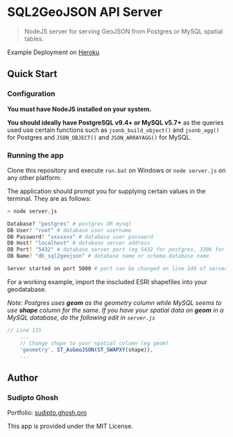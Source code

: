 # SQL2GeoJSON API Server

> NodeJS server for serving GeoJSON from Postgres or MySQL spatial tables.

Example Deployment on [Heroku](https://sql2geojson.herokuapp.com/example)

## Quick Start

### Configuration

**You must have NodeJS installed on your system.**

**You should ideally have PostgreSQL v9.4+ or MySQL v5.7+** as the queries used use certain functions such as `jsonb_build_object()` and `jsonb_agg()` for Postgres and `JSON_OBJECT()` and `JSON_ARRAYAGG()` for MySQL.

### Running the app

Clone this repository and execute `run.bat` on Windows or `node server.js` on any other platform.

The application should prompt you for supplying certain values in the terminal. They are as follows:

```bash
> node server.js

Database? "postgres" # postgres OR mysql
DB User? "root" # database user username
DB Password? "xxxxxxx" # database user password
DB Host? "localhost" # database server address
DB Port? "5432" # database server port (eg 5432 for postgres, 3306 for mysql)
DB Name? "db_sql2geojson" # database name or schema.database name

Server started on port 5000 # port can be changed on line 140 of server.js
```

For a working example, import the inscluded ESRI shapefiles into your geodatabase.

_Note: Postgres uses **geom** as the geometry column while MySQL seems to use **shape** column for the same. If you have your spatial data on **geom** in a MySQL database, do the following edit in `server.js`_

```js
// Line 115
    ...
    // Change shape to your spatial column (eg geom)
    'geometry', ST_AsGeoJSON(ST_SWAPXY(shape)),
    ...
```

## Author

### Sudipto Ghosh

Portfolio: [sudipto.ghosh.pro](https://sudipto.ghosh.pro)

This app is provided under the MIT License.
